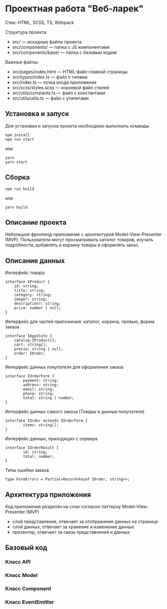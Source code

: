 # Проектная работа "Веб-ларек"

Стек: HTML, SCSS, TS, Webpack

Структура проекта:
- src/ — исходные файлы проекта
- src/components/ — папка с JS компонентами
- src/components/base/ — папка с базовым кодом

Важные файлы:
- src/pages/index.html — HTML-файл главной страницы
- src/types/index.ts — файл с типами
- src/index.ts — точка входа приложения
- src/scss/styles.scss — корневой файл стилей
- src/utils/constants.ts — файл с константами
- src/utils/utils.ts — файл с утилитами

## Установка и запуск
Для установки и запуска проекта необходимо выполнить команды

```
npm install
npm run start
```

или

```
yarn
yarn start
```
## Сборка

```
npm run build
```

или

```
yarn build
```
## Описание проекта
Небольшое фронтенд-приложение с архитектурой Model-View-Presenter (MVP). 
Пользователи могут просматривать каталог товаров, изучать подробности, добавлять в корзину товары и оформлять заказ.

## Описание данных
Интерфейс товара
```
interface IProduct {
	id: string;
	title: string;
	category: string;
	image?: string;
	description?: string;
	price: number | null;
}
```

Интерфейс для частей приложения: каталог, корзина, превью, форма заказа
```
interface IAppState {
	catalog:IProduct[];
	cart: string[];
	previw: string | null;
	order: IOrder;
}
```

Интерфейс данных покупателя для оформления заказа
```
interface IOrderForm {
    	payment: string;
    	address: string;
    	email: string;
    	phone: string;
    	total: string | number;
}
```
Интерфейс данных самого заказа (Товары и данные покупателя)
```
interface IOrder extends IOrderForm {
    	items: string[];
}
```
Интерфейс данных, приходящих с сервера
```
interface IOrderResult {
    	id: string;
    	total: number;
}
```
Типы ошибки заказа
```
type FormErrors = Partial<Record<keyof IOrder, string>>;
```
## Архитектура приложения

Код приложения разделён на слои согласно паттерну Model-View-Presenter (MVP)
- слой представления, отвечает за отображение данных на странице
- слой данных, отвечает за хранение и изменение данных
- презентер, отвечает за связь представления и данных

## Базовый код
### Класс API
### Класс Model
### Класс Component
### Класс EventEmitter
